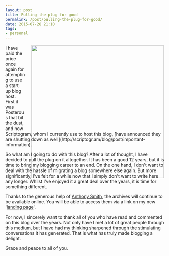 ```yaml
---
layout: post
title: Pulling the plug for good
permalink: /post/pulling-the-plug-for-good/
date: 2015-07-28 21:10
tags:
- personal
---
```

<div style="float: right; margin: 0px 1px 0px 20px; width: 420px; height: 270px;"><img src="https://dl.dropboxusercontent.com/u/3897986/Jake%20Blog%20Images/closed%20notebook.jpg" width="420"></div>
I have paid the price once again for attempting to use a start-up blog host. First it was Posterous that bit the dust, and now Scriptogram, whom I currently use to host this blog, [have announced they are shutting down as well](http://scriptogr.am/blog/post/important-information).

So what am I going to do with this blog? After a lot of thought, I have decided to pull the plug on it altogether. It has been a good 12 years, but it is time to bring my blogging career to an end. On the one hand, I don't want to deal with the hassle of migrating a blog somewhere else again. But more significantly, I've felt for a while now that I simply don't want to write here any longer. Whilst I've enjoyed it a great deal over the years, it is time for something different.

Thanks to the generous help of [Anthony Smith](http://twitter.com/anthonyjsmith), the archives will continue to be available online. You will be able to access them via a link on my new '[landing page](http://jakebelder.com)'.

For now, I sincerely want to thank all of you who have read and commented on this blog over the years. Not only have I met a lot of great people through this medium, but I have had my thinking sharpened through the stimulating conversations it has generated. That is what has truly made blogging a delight.

Grace and peace to all of you.
